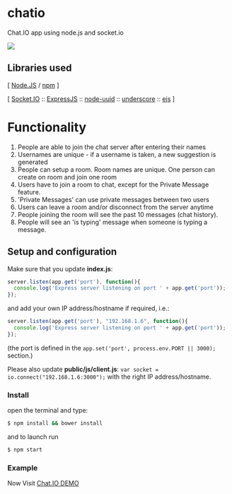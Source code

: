 # chatio
Chat.IO app using node.js and socket.io

![](https://raw.githubusercontent.com/abdalrahman-ahmed/chatio/master/Screenshot.png)

## Libraries used

[ [Node.JS](https://nodejs.org/) / [npm](https://www.npmjs.com/) ]

[ [Socket.IO](http://socket.io/) :: [ExpressJS](http://expressjs.com/) :: [node-uuid](https://www.npmjs.com/package/uuid/) :: [underscore](http://underscorejs.org/) :: [ejs](https://www.npmjs.com/package/ejs/) ]

# Functionality
<ol>
  <li>People are able to join the chat server after entering their names</li>
  <li>Usernames are unique - if a username is taken, a new suggestion is generated</li>
  <li>People can setup a room. Room names are unique. One person can create on room and join one room</li>
  <li>Users have to join a room to chat, except for the Private Message feature.</li>
  <li>'Private Messages' can use private messages between two users</li>
  <li>Users can leave a room and/or disconnect from the server anytime</li>
  <li>People joining the room will see the past 10 messages (chat history).</li>
  <li>People will see an 'is typing' message when someone is typing a message.</li>
</ol>

## Setup and configuration

Make sure that you update <strong>index.js</strong>:
```js
server.listen(app.get('port'), function(){
  console.log('Express server listening on port ' + app.get('port'));
});
```

and add your own IP address/hostname if required, i.e.:
```js
server.listen(app.get('port'), "192.168.1.6", function(){
  console.log('Express server listening on port ' + app.get('port'));
});
```

(the port is defined in the `app.set('port', process.env.PORT || 3000);` section.)

Please also update <strong>public/js/client.js</strong>: `var socket = io.connect("192.168.1.6:3000");` with the right IP address/hostname.

### Install 

open the terminal and type: 
```sh
$ npm install && bower install
```
and to launch run 
```sh 
$ npm start
```
### Example

Now Visit [Chat.IO DEMO](https://chatio-alcrazy-2.c9users.io/)

